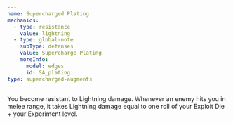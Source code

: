 ```yaml
---
name: Supercharged Plating
mechanics:
  - type: resistance
    value: lightning
  - type: global-note
    subType: defenses
    value: Supercharge Plating
    moreInfo:
      model: edges
      id: SA_plating
type: supercharged-augments
---
```

You become resistant to Lightning damage. Whenever an enemy hits you in melee range, it takes
Lightning damage equal to one roll of your Exploit Die + your Experiment level.
